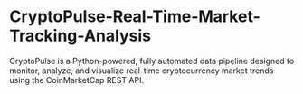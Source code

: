 # CryptoPulse-Real-Time-Market-Tracking-Analysis
CryptoPulse is a Python-powered, fully automated data pipeline designed to monitor, analyze, and visualize real-time cryptocurrency market trends using the CoinMarketCap REST API.
